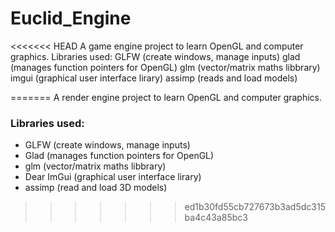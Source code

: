 # Euclid_Engine
<<<<<<< HEAD
A game engine project to learn OpenGL and computer graphics.
Libraries used:
	GLFW (create windows, manage inputs)
	glad (manages function pointers for OpenGL)
	glm (vector/matrix maths libbrary)
	imgui (graphical user interface lirary)
	assimp (reads and load models)
	
=======
A render engine project to learn OpenGL and computer graphics.
### Libraries used:
-	GLFW (create windows, manage inputs)
-	Glad (manages function pointers for OpenGL)
-	glm (vector/matrix maths libbrary)
-	Dear ImGui (graphical user interface lirary)
-	assimp (read and load 3D models)
>>>>>>> ed1b30fd55cb727673b3ad5dc315ba4c43a85bc3
